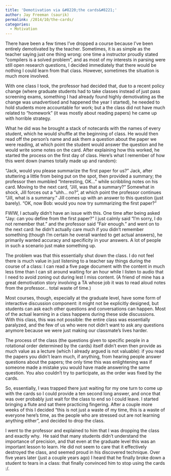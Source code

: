 ```yaml
---
title: 'Demotivation via &#8220;the cards&#8221;'
author: Jay Freeman (saurik)
permalink: /2014/10/the-cards/
categories:
  - Motivation
---
```

There have been a few times I&#8217;ve dropped a course because I&#8217;ve been entirely demotivated by the teacher. Sometimes, it is as simple as the teacher saying just one thing wrong: one time a instructor proudly stated &#8220;compilers is a solved problem&#8221;, and as most of my interests in parsing were still open research questions, I decided immediately that there would be nothing I could learn from that class. However, sometimes the situation is much more involved.

With one class I took, the professor had decided that, due to a recent policy change (where graduate students had to take classes instead of just pass screening exams, something I had already found highly demotivating as the change was unadvertised and happened the year I started), he needed to hold students more accountable for work; but a the class did not have much related to &#8220;homework&#8221; (it was mostly about reading papers) he came up with horrible strategy.

What he did was he brought a stack of notecards with the names of every student, which he would shuffle at the beginning of class. He would then read off the person&#8217;s name and ask them a question about the paper we were reading, at which point the student would answer the question and he would write some notes on the card. After explaining how this worked, he started the process on the first day of class. Here&#8217;s what I remember of how this went down (names totally made up and random):

&#8220;Jack, would you please summarize the first paper for us?&#8221; Jack, after stuttering a little from being put on the spot, then provided a summary; the professor then mumbled &#8220;Interesting, OK&#8230;&#8221; while scribbling notes on his card. Moving to the next card, &#8220;Jill, was that a summary?&#8221; Somewhat in shock, Jill forces out a &#8220;uhh&#8230; no?&#8221;, at which point the professor continues &#8220;Jill, what is a summary.&#8221; Jill comes up with an answer to this question (just barely). &#8220;OK, now Bob: would you now try summarizing the first paper?&#8221;

FWIW, I actually didn&#8217;t have an issue with this. One time after being asked &#8220;Jay: can you define <hard word> from the first paper?&#8221; I just calmly said &#8220;I&#8217;m sorry, I do not remember that.&#8221; and the professor said &#8220;Fair enough.&#8221; and went on to the next card: he didn&#8217;t actually care much if you didn&#8217;t remember something (though I&#8217;m certain he overall wanted to get actual answers), he primarily wanted accuracy and specificity in your answers. A lot of people in such a scenario just make something up.

The problem was that this essentially shut down the class. I do not feel there is much value in just listening to a teacher say things during the course of a class: I can read a five page document with the content in much less time than I can sit around waiting for an hour while I listen to audio that I need to avoid zoning out during lest I miss content. (A friend of mine has a great demotivation story involving a TA whose job it was to read aloud notes from the professor&#8230; total waste of time.)

Most courses, though, especially at the graduate level, have some form of interactive discussion component: it might not be explicitly designed, but students can ask each other questions and conversations can happen. Most of the actual learning in a class happens during these side discussions. With this class, this was not possible: the entire class was essentially paralyzed, and the few of us who were not didn&#8217;t want to ask any questions anymore because we were just making our classmate&#8217;s lives harder.

The process of the class (the questions given to specific people in a rotational order determined by the cards) itself didn&#8217;t even then provide as much value as a lecture (which I already argued is not valuable): if you read the papers you didn&#8217;t learn much, if anything, from hearing people answer questions about the papers; the only time this was enlightening was if someone made a mistake you would have made answering the same question. You also couldn&#8217;t try to participate, as the order was fixed by the cards.

So, essentially, I was trapped there just waiting for my one turn to come up with the cards so I could provide a ten second long answer, and once that was over probably just wait for the class to end so I could leave. I started bringing a flute and sat there practicing fingering. After a couple more weeks of this I decided &#8220;this is not just a waste of my time, this is a waste of everyone here&#8217;s time, as the people who are stressed out are not learning anything either&#8221;, and decided to drop the class.

I went to the professor and explained to him that I was dropping the class and exactly why.  He said that many students didn&#8217;t understand the importance of precision, and that even at the graduate level this was an important lesson to learn. He did not seem to care that it effectively destroyed the class, and seemed proud in his discovered technique. Over five years later (just a couple years ago) I heard that he finally broke down a student to tears in a class: that finally convinced him to stop using the cards :/.
